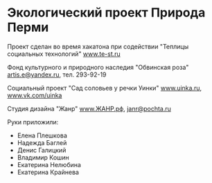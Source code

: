 # Экологический проект Природа Перми

Проект сделан во время хакатона при содействии "Теплицы социальных технологий" www.te-st.ru

Фонд культурного и природного наследия "Обвинская роза"
artis.e@yandex.ru, тел. 293-92-19

Социальный проект "Сад соловьев у речки Уинки"
www.uinka.ru, www.vk.com/uinka

Студия дизайна "Жанр"
www.ЖАНР.рф, janr@pochta.ru


Руки приложили:

- Елена Плешкова
- Надежда Баглей
- Денис Галицкий
- Владимир Кошин
- Екатерина Нелюбина
- Екатерина Крайнева
